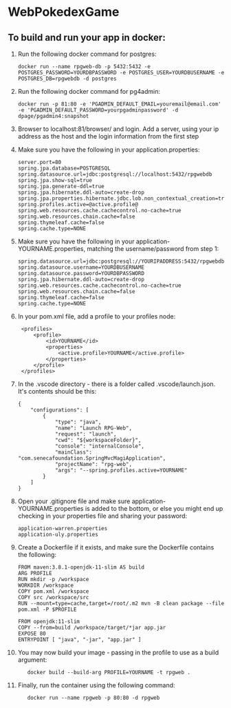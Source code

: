 # WebPokedexGame
## To build and run your app in docker:

1.  Run the following docker command for postgres:

        docker run --name rpgweb-db -p 5432:5432 -e POSTGRES_PASSWORD=YOURDBPASSWORD -e POSTGRES_USER=YOURDBUSERNAME -e POSTGRES_DB=rpgwebdb -d postgres

2.  Run the following docker command for pg4admin:

        docker run -p 81:80 -e 'PGADMIN_DEFAULT_EMAIL=youremail@email.com' -e 'PGADMIN_DEFAULT_PASSWORD=yourpgadminpassword' -d dpage/pgadmin4:snapshot

3.  Browser to localhost:81/browser/ and login.  Add a server, using your ip address as the host and the login information from the first step

4.  Make sure you have the following in your application.properties:

        server.port=80
        spring.jpa.database=POSTGRESQL
        spring.datasource.url=jdbc:postgresql://localhost:5432/rpgwebdb
        spring.jpa.show-sql=true
        spring.jpa.generate-ddl=true
        spring.jpa.hibernate.ddl-auto=create-drop
        spring.jpa.properties.hibernate.jdbc.lob.non_contextual_creation=true
        spring.profiles.active=@active.profile@
        spring.web.resources.cache.cachecontrol.no-cache=true
        spring.web.resources.chain.cache=false
        spring.thymeleaf.cache=false
        spring.cache.type=NONE

5.  Make sure you have the following in your application-YOURNAME.properties, matching the username/password from step 1:

        spring.datasource.url=jdbc:postgresql://YOURIPADDRESS:5432/rpgwebdb
        spring.datasource.username=YOURDBUSERNAME
        spring.datasource.password=YOURDBPASSWORD
        spring.jpa.hibernate.ddl-auto=create-drop
        spring.web.resources.cache.cachecontrol.no-cache=true
        spring.web.resources.chain.cache=false
        spring.thymeleaf.cache=false
        spring.cache.type=NONE

6. In your pom.xml file, add a profile to your profiles node:

        <profiles>
            <profile>
                <id>YOURNAME</id>
                <properties>
                    <active.profile>YOURNAME</active.profile>
                </properties>
            </profile>
        </profiles>

7.  In the .vscode directory - there is a folder called .vscode/launch.json.  It's contents should be this:

        {
            "configurations": [
                {
                    "type": "java",
                    "name": "Launch RPG-Web",
                    "request": "launch",
                    "cwd": "${workspaceFolder}",
                    "console": "internalConsole",
                    "mainClass": "com.senecafoundation.SpringMvcMagiApplication",
                    "projectName": "rpg-web",
                    "args": "--spring.profiles.active=YOURNAME"
                }
            ]
        }

8.  Open your .gitignore file and make sure application-YOURNAME.properties is added to the bottom, or else you might end up checking in your properties file and sharing your password:

        application-warren.properties
        application-uly.properties

9.  Create a Dockerfile if it exists, and make sure the Dockerfile contains the following:

        FROM maven:3.8.1-openjdk-11-slim AS build
        ARG PROFILE
        RUN mkdir -p /workspace
        WORKDIR /workspace
        COPY pom.xml /workspace
        COPY src /workspace/src
        RUN --mount=type=cache,target=/root/.m2 mvn -B clean package --file pom.xml -P $PROFILE

        FROM openjdk:11-slim
        COPY --from=build /workspace/target/*jar app.jar
        EXPOSE 80
        ENTRYPOINT [ "java", "-jar", "app.jar" ]

10.  You may now build your image - passing in the profile to use as a build argument:

            docker build --build-arg PROFILE=YOURNAME -t rpgweb .

11.  Finally, run the container using the following command:

            docker run --name rpgweb -p 80:80 -d rpgweb
